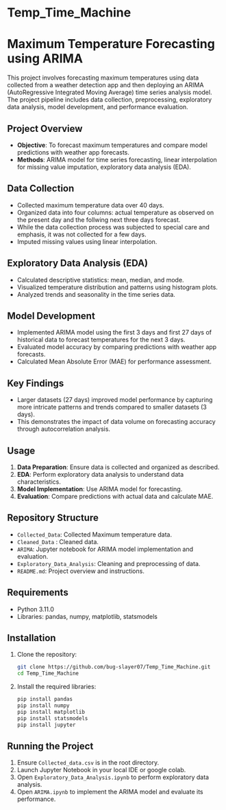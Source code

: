 # Temp_Time_Machine

# Maximum Temperature Forecasting using ARIMA

This project involves forecasting maximum temperatures using data collected from a weather detection app and then deploying an ARIMA (AutoRegressive Integrated Moving Average) time series analysis model. The project pipeline includes data collection, preprocessing, exploratory data analysis, model development, and performance evaluation.

## Project Overview

- **Objective**: To forecast maximum temperatures and compare model predictions with weather app forecasts.
- **Methods**: ARIMA model for time series forecasting, linear interpolation for missing value imputation, exploratory data analysis (EDA).

## Data Collection

- Collected maximum temperature data over 40 days.
- Organized data into four columns: actual temperature as observed on the present day and the follwing next three days forecast.
- While the data collection process was subjected to special care and emphasis, it was not collected for a few days.
- Imputed missing values using linear interpolation.

## Exploratory Data Analysis (EDA)

- Calculated descriptive statistics: mean, median, and mode.
- Visualized temperature distribution and patterns using histogram plots.
- Analyzed trends and seasonality in the time series data.

## Model Development

- Implemented ARIMA model using the first 3 days and first 27 days of historical data to forecast temperatures for the next 3 days.
- Evaluated model accuracy by comparing predictions with weather app forecasts.
- Calculated Mean Absolute Error (MAE) for performance assessment.

## Key Findings

- Larger datasets (27 days) improved model performance by capturing more intricate patterns and trends compared to smaller datasets (3 days).
- This demonstrates the impact of data volume on forecasting accuracy through autocorrelation analysis.

## Usage

1. **Data Preparation**: Ensure data is collected and organized as described.
2. **EDA**: Perform exploratory data analysis to understand data characteristics.
3. **Model Implementation**: Use ARIMA model for forecasting.
4. **Evaluation**: Compare predictions with actual data and calculate MAE.

## Repository Structure

- `Collected_Data`: Collected Maximum temperature data.
- `Cleaned_Data` : Cleaned data.
- `ARIMA`: Jupyter notebook for ARIMA model implementation and evaluation.
- `Exploratory_Data_Analysis`: Cleaning and preprocessing of data.
- `README.md`: Project overview and instructions.

## Requirements

- Python 3.11.0
- Libraries: pandas, numpy, matplotlib, statsmodels

## Installation

1. Clone the repository:
    ```bash
    git clone https://github.com/bug-slayer07/Temp_Time_Machine.git
    cd Temp_Time_Machine
    ```

2. Install the required libraries:
    ```bash
    pip install pandas
    pip install numpy
    pip install matplotlib
    pip install statsmodels
    pip install jupyter
    ```

## Running the Project
1. Ensure `Collected_data.csv` is in the root directory.
2. Launch Jupyter Notebook in your local IDE or google colab.
3. Open `Exploratory_Data_Analysis.ipynb` to perform exploratory data analysis.
4. Open `ARIMA.ipynb` to implement the ARIMA model and evaluate its performance.
